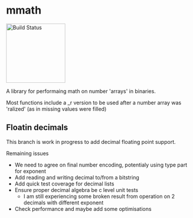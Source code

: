# mmath

[<img src="http://quickcheck-ci.com/p/licenser/mmath.png" alt="Build Status" width="160px">](http://quickcheck-ci.com/p/licenser/mmath)

A library for performaing math on number 'arrays' in binaries.

Most functions include  a _r version to be used after a number array was 'ralized' (as in missing values were filled)

## Floatin decimals

This branch is work in progress to add decimal floating point support.

Remaining issues

 * We need to agree on final number encoding, potentialy using type part for exponent
 * Add reading and writing decimal to/from a bitstring
 * Add quick test coverage for decimal lists
 * Ensure proper decimal algebra be c level unit tests
   * I am still experiencing some broken result from operation on 2 decimals with different exponent
 * Check performance and maybe add some optimisations
